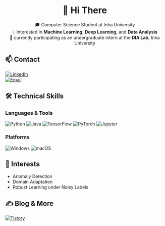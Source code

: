 <h1 align="center">👋 Hi There</h1>
<p align="center">
  🎓 Computer Science Student at Inha University<br>
  💡 Interested in <b>Machine Learning</b>, <b>Deep Learning</b>, and <b>Data Analysis</b><br>
  🔬 currently participating as an undergraduate intern at the <b>DIA Lab</b>, Inha University<br>
</p>

## 📫 Contact
[![LinkedIn](https://img.shields.io/badge/LinkedIn-blue?style=flat&logo=linkedin)](https://linkedin.com)  
[![Email](https://img.shields.io/badge/hiyoonhyuck@naver.com-orange?style=flat&logo=gmail&logoColor=white)](mailto:hiyoonhyuck@naver.com)


## 🛠️ Technical Skills

### Languages & Tools
![Python](https://img.shields.io/badge/Python-3776AB?style=flat&logo=python&logoColor=white)
![Java](https://img.shields.io/badge/Java-007396?style=flat&logo=java&logoColor=white)
![TensorFlow](https://img.shields.io/badge/TensorFlow-FF6F00?style=flat&logo=tensorflow&logoColor=white)
![PyTorch](https://img.shields.io/badge/PyTorch-EE4C2C?style=flat&logo=pytorch&logoColor=white)
![Jupyter](https://img.shields.io/badge/Jupyter-F37626?style=flat&logo=jupyter&logoColor=white)

### Platforms
![Windows](https://img.shields.io/badge/Windows-0078D6?style=flat&logo=windows&logoColor=white)
![macOS](https://img.shields.io/badge/macOS-000000?style=flat&logo=apple&logoColor=white)

## 📘 Interests

- Anomaly Detection
- Domain Adaptation
- Robust Learning under Noisy Labels


## ✍️ Blog & More
[![Tistory](https://img.shields.io/badge/Tistory-black?style=flat&logo=tistory&logoColor=white)](https://tistory.com)  

<!--
**cchonac/cchonac** is a ✨ _special_ ✨ repository because its `README.md` (this file) appears on your GitHub profile.

Here are some ideas to get you started:

- 🔭 I’m currently working on ...
- 🌱 I’m currently learning ...
- 👯 I’m looking to collaborate on ...
- 🤔 I’m looking for help with ...
- 💬 Ask me about ...
- 📫 How to reach me: ...
- 😄 Pronouns: ...
- ⚡ Fun fact: ...
-->


